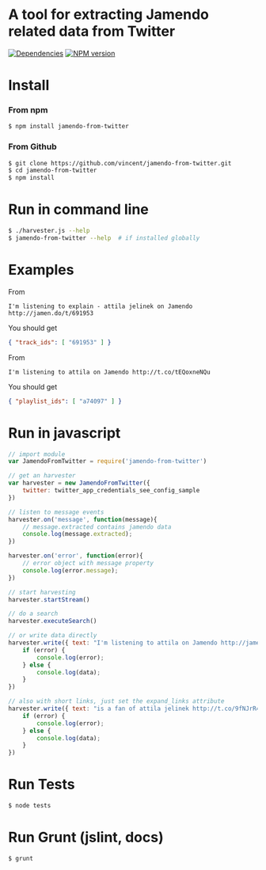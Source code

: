 # A tool for extracting Jamendo related data from Twitter

[![Dependencies](https://david-dm.org/vincent/jamendo-from-twitter.png)](https://david-dm.org/vincent/jamendo-from-twitter)
[![NPM version](https://badge.fury.io/js/jamendo-from-twitter.png)](http://badge.fury.io/js/jamendo-from-twitter)

# Install

### From npm
```bash
$ npm install jamendo-from-twitter
```

### From Github
```bash
$ git clone https://github.com/vincent/jamendo-from-twitter.git
$ cd jamendo-from-twitter
$ npm install
```

# Run in command line
```bash
$ ./harvester.js --help
$ jamendo-from-twitter --help  # if installed globally
```

# Examples
From 
```
I'm listening to explain - attila jelinek on Jamendo http://jamen.do/t/691953
```
You should get
```json
{ "track_ids": [ "691953" ] }
```

From 
```
I'm listening to attila on Jamendo http://t.co/tEQoxneNQu
```
You should get
```json
{ "playlist_ids": [ "a74097" ] }
```


# Run in javascript
```javascript
// import module
var JamendoFromTwitter = require('jamendo-from-twitter')

// get an harvester
var harvester = new JamendoFromTwitter({
	twitter: twitter_app_credentials_see_config_sample
})

// listen to message events
harvester.on('message', function(message){
	// message.extracted contains jamendo data
	console.log(message.extracted);
})

harvester.on('error', function(error){
	// error object with message property
	console.log(error.message);
})

// start harvesting
harvester.startStream()

// do a search
harvester.executeSearch()

// or write data directly
harvester.write({ text: "I'm listening to attila on Jamendo http://jamen.do/t/691953" }, function(error, data) {
	if (error) {
		console.log(error);
	} else {
		console.log(data);
	}
})

// also with short links, just set the expand_links attribute
harvester.write({ text: "is a fan of attila jelinek http://t.co/9fNJrR4pNI", expand_links: true }, function(error, data) {
	if (error) {
		console.log(error);
	} else {
		console.log(data);
	}
})


```

# Run Tests
```bash
$ node tests
```

# Run Grunt (jslint, docs)
```bash
$ grunt
```
